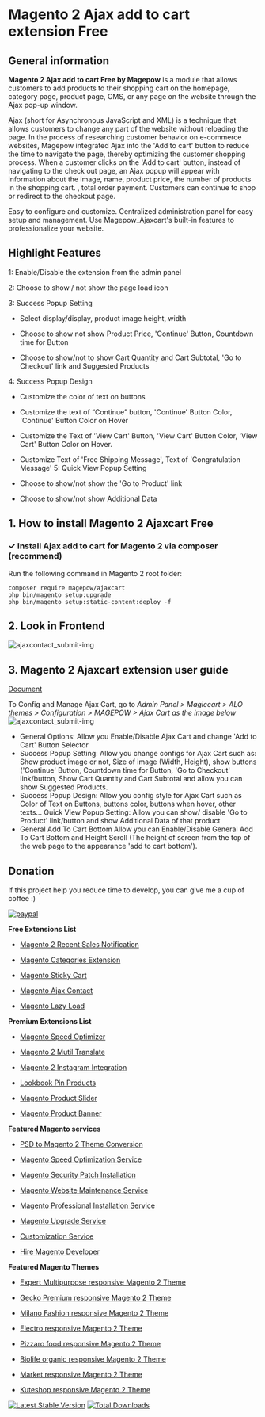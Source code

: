 # Magento 2 Ajax add to cart extension Free
## General information
**Magento 2 Ajax add to cart Free by Magepow** is a module that allows customers to add products to their shopping cart on the homepage, category page, product page, CMS, or any page on the website through the Ajax pop-up window.

Ajax (short for Asynchronous JavaScript and XML) is a technique that allows customers to change any part of the website without reloading the page. In the process of researching customer behavior on e-commerce websites, Magepow integrated Ajax into the 'Add to cart' button to reduce the time to navigate the page, thereby optimizing the customer shopping process. When a customer clicks on the 'Add to cart' button, instead of navigating to the check out page, an Ajax popup will appear with information about the image, name, product price, the number of products in the shopping cart. , total order payment. Customers can continue to shop or redirect to the checkout page.


Easy to configure and customize. Centralized administration panel for easy setup and management. Use Magepow_Ajaxcart's built-in features to professionalize your website.

## Highlight Features 
1: Enable/Disable the extension from the admin panel

2: Choose to show / not show the page load icon

3: Success Popup Setting

- Select display/display, product image height, width

- Choose to show not show Product Price, 'Continue' Button, Countdown time for Button

- Choose to show/not to show Cart Quantity and Cart Subtotal, 'Go to Checkout' link and Suggested Products

4: Success Popup Design

- Customize the color of text on buttons

- Customize the text of “Continue” button, 'Continue' Button Color, 'Continue' Button Color on Hover

- Customize the Text of 'View Cart' Button, 'View Cart' Button Color, 'View Cart' Button Color on Hover.

- Customize Text of 'Free Shipping Message', Text of 'Congratulation Message'
5: Quick View Popup Setting

- Choose to show/not show the 'Go to Product' link

- Choose to show/not show Additional Data
 

## 1. How to install Magento 2 Ajaxcart Free
### ✓ Install Ajax add to cart for Magento 2 via composer (recommend)
Run the following command in Magento 2 root folder:

```
composer require magepow/ajaxcart
php bin/magento setup:upgrade
php bin/magento setup:static-content:deploy -f
```

## 2. Look in Frontend
![ajaxcontact_submit-img](https://github.com/magepow/magento2-ajaxcart/blob/master/media/ajaxcart_frontend.png)

## 3. Magento 2 Ajaxcart extension user guide
[Document](https://docs.alothemes.com/m2/theme/gecko/#sub72)

To Config and Manage Ajax Cart, go to *Admin Panel > Magiccart > ALO themes > Configuration > MAGEPOW > Ajax Cart as the image below*
![ajaxcontact_submit-img](https://github.com/magepow/magento2-ajaxcart/blob/master/media/ajaxcart_backend.png)

- General Options: Allow you Enable/Disable Ajax Cart and change 'Add to Cart' Button Selector
- Success Popup Setting: Allow you change configs for Ajax Cart such as: Show product image or not, Size of image (Width, Height), show buttons ('Continue' Button, Countdown time for Button, 'Go to Checkout' link/button, Show Cart Quantity and Cart Subtotal and allow you can show Suggested Products.
- Success Popup Design: Allow you config style for Ajax Cart such as Color of Text on Buttons, buttons color, buttons when hover, other texts...
Quick View Popup Setting: Allow you can show/ disable 'Go to Product' link/button and show Additional Data of that product
- General Add To Cart Bottom
Allow you can Enable/Disable General Add To Cart Bottom and Height Scroll (The height of screen from the top of the web page to the appearance 'add to cart bottom').

## Donation

If this project help you reduce time to develop, you can give me a cup of coffee :) 

[![paypal](https://www.paypalobjects.com/en_US/i/btn/btn_donateCC_LG.gif)](https://www.paypal.com/paypalme/alopay)


**Free Extensions List**

* [Magento 2 Recent Sales Notification](https://magepow.com/magento-2-recent-sales-notification.html)

* [Magento Categories Extension](https://magepow.com/magento-categories-extension.html)

* [Magento Sticky Cart](https://magepow.com/magento-sticky-cart.html)

* [Magento Ajax Contact](https://magepow.com/magento-ajax-contact-form.html)

* [Magento Lazy Load](https://magepow.com/magento-lazy-load.html)

**Premium Extensions List**

* [Magento Speed Optimizer](https://magepow.com/magento-speed-optimizer.html)

* [Magento 2 Mutil Translate](https://magepow.com/magento-multi-translate.html)

* [Magento 2 Instagram Integration](https://magepow.com/magento-2-instagram.html)

* [Lookbook Pin Products](https://magepow.com/lookbook-pin-products.html)

* [Magento Product Slider](https://magepow.com/magento-product-slider.html)

* [Magento Product Banner](https://magepow.com/magento-banner-slider.html)

**Featured Magento services**

* [PSD to Magento 2 Theme Conversion](https://magepow.com/psd-to-magento-theme-conversion.html)

* [Magento Speed Optimization Service](https://magepow.com/magento-speed-optimization-service.html)

* [Magento Security Patch Installation](https://magepow.com/magento-security-patch-installation.html)

* [Magento Website Maintenance Service](https://magepow.com/website-maintenance-service.html)

* [Magento Professional Installation Service](https://magepow.com/professional-installation-service.html)

* [Magento Upgrade Service](https://magepow.com/magento-upgrade-service.html)

* [Customization Service](https://magepow.com/customization-service.html)

* [Hire Magento Developer](https://magepow.com/hire-magento-developer.html)

**Featured Magento Themes**

* [Expert Multipurpose responsive Magento 2 Theme](https://1.envato.market/c/1314680/275988/4415?u=https://themeforest.net/item/expert-premium-responsive-magento-2-and-1-support-rtl-magento-2-/21667789)

* [Gecko Premium responsive Magento 2 Theme](https://1.envato.market/c/1314680/275988/4415?u=https://themeforest.net/item/gecko-responsive-magento-2-theme-rtl-supported/24677410)

* [Milano Fashion responsive Magento 2 Theme](https://1.envato.market/c/1314680/275988/4415?u=https://themeforest.net/item/milano-fashion-responsive-magento-1-2-theme/12141971)

* [Electro responsive Magento 2 Theme](https://1.envato.market/c/1314680/275988/4415?u=https://themeforest.net/item/electro-responsive-magento-1-2-theme/17042067)

* [Pizzaro food responsive Magento 2 Theme](https://1.envato.market/c/1314680/275988/4415?u=https://themeforest.net/item/pizzaro-food-responsive-magento-1-2-theme/19438157)

* [Biolife organic responsive Magento 2 Theme](https://1.envato.market/c/1314680/275988/4415?u=https://themeforest.net/item/biolife-organic-food-magento-2-theme-rtl-supported/25712510)

* [Market responsive Magento 2 Theme](https://1.envato.market/c/1314680/275988/4415?u=https://themeforest.net/item/market-responsive-magento-2-theme/22997928)

* [Kuteshop responsive Magento 2 Theme](https://1.envato.market/c/1314680/275988/4415?u=https://themeforest.net/item/kuteshop-multipurpose-responsive-magento-1-2-theme/12985435)

[![Latest Stable Version](https://poser.pugx.org/magepow/ajaxcart/v/stable)](https://packagist.org/packages/magepow/ajaxcart)
[![Total Downloads](https://poser.pugx.org/magepow/ajaxcart/downloads)](https://packagist.org/packages/magepow/ajaxcart)
